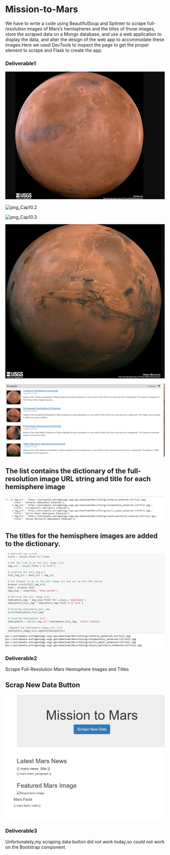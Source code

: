 # Mission-to-Mars
We have to write a code using BeautifulSoup and Splinter to scrape full-resolution images of Mars’s hemispheres and the titles of those images, store the scraped data on a Mongo database, and use a web application to display the data, and alter the design of the web app to accommodate these images.Here we used DevTools to inspect the page to get the proper element to scrape and Flask to create the app.

### Deliverable1

![png_Cap10.1](https://github.com/Ruma-T/Mission-to-Mars/blob/main/Resources/Cap10.1.PNG)


![png_Cap10.2](https://github.com/Ruma-T/Mission-to-Mars/blob/main/Resources/Cap10.2.PNG)


![png_Cap10.3](https://github.com/Ruma-T/Mission-to-Mars/blob/main/Resources/Cap10.3.PNG)


![png_Cap10.4](https://github.com/Ruma-T/Mission-to-Mars/blob/main/Resources/Cap10.4.PNG)


![png_Cap10.5](https://github.com/Ruma-T/Mission-to-Mars/blob/main/Resources/Cap10.5.PNG)





## The list contains the dictionary of the full-resolution image URL string and title for each hemisphere image






![png_Cap10.6](https://github.com/Ruma-T/Mission-to-Mars/blob/main/Resources/Cap10.6.PNG)




## The titles for the hemisphere images are added to the dictionary. 


![png_Cap10.8](https://github.com/Ruma-T/Mission-to-Mars/blob/main/Resources/Cap10.8.PNG)





### Deliverable2

Scrape Full-Resolution Mars Hemisphere Images and Titles


## Scrap New Data Button

![png_Cap10.7](https://github.com/Ruma-T/Mission-to-Mars/blob/main/Resources/Cap10.7.PNG)


### Deliverable3

Unfortunately,my scraping data button did not work today,so could not work on the Bootstrap component.






